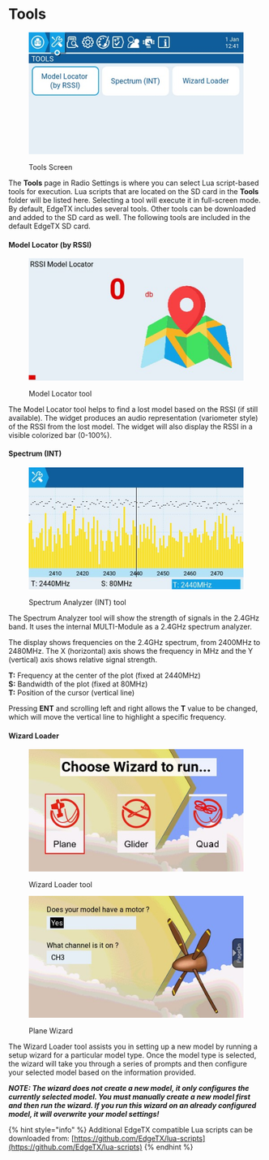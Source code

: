 # Tools

<figure><img src="../../.gitbook/assets/tools.jpg" alt=""><figcaption><p>Tools Screen</p></figcaption></figure>

The **Tools** page in Radio Settings is where you can select Lua script-based tools for execution. Lua scripts that are located on the SD card in the **Tools** folder will be listed here. Selecting a tool will execute it in full-screen mode. By default, EdgeTX includes several tools. Other tools can be downloaded and added to the SD card as well.  The following tools are included in the default EdgeTX SD card.&#x20;

#### Model Locator (by RSSI)

<figure><img src="../../.gitbook/assets/rssi.jpg" alt=""><figcaption><p>Model Locator tool</p></figcaption></figure>

The Model Locator tool helps to find a lost model based on the RSSI (if still available). The widget produces an audio representation (variometer style) of the RSSI from the lost model. The widget will also display the RSSI in a visible colorized bar (0-100%).

#### Spectrum (INT)

<figure><img src="../../.gitbook/assets/spectrum-int.jpg" alt=""><figcaption><p>Spectrum Analyzer (INT) tool</p></figcaption></figure>

The Spectrum Analyzer tool will show the strength of signals in the 2.4GHz band. It uses the internal MULTI-Module as a 2.4GHz spectrum analyzer.

The display shows frequencies on the 2.4GHz spectrum, from 2400MHz to 2480MHz. The X (horizontal) axis shows the frequency in MHz and the Y (vertical) axis shows relative signal strength.

**T:** Frequency at the center of the plot (fixed at 2440MHz)\
**S:** Bandwidth of the plot (fixed at 80MHz)\
**T:** Position of the cursor (vertical line)

Pressing **ENT** and scrolling left and right allows the **T** value to be changed, which will move the vertical line to highlight a specific frequency.

#### Wizard Loader

<div>

<figure><img src="../../.gitbook/assets/wizard1.jpg" alt=""><figcaption><p>Wizard Loader tool</p></figcaption></figure>

 

<figure><img src="../../.gitbook/assets/wizard2.jpg" alt=""><figcaption><p>Plane Wizard</p></figcaption></figure>

</div>

The Wizard Loader tool assists you in setting up a new model by running a setup wizard for a particular model type. Once the model type is selected, the wizard will take you through a series of prompts and then configure your selected model based on the information provided.&#x20;

_**NOTE: The wizard does not create a new model, it only configures the currently selected model. You must manually create a new model first and then run the wizard. If you run this wizard on an already configured model, it will overwrite your model settings!**_

{% hint style="info" %}
Additional EdgeTX compatible Lua scripts can be downloaded from: [https://github.com/EdgeTX/lua-scripts](https://github.com/EdgeTX/lua-scripts)
{% endhint %}
